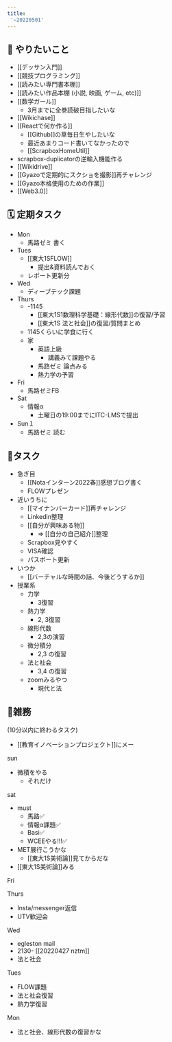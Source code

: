 ```yaml
---
title:
 '~20220501'
---
```


## 🙌 やりたいこと
- [[デッサン入門]]
- [[競技プログラミング]]
- [[読みたい専門書本棚]]
- [[読みたい作品本棚 (小説, 映画, ゲーム, etc)]]
- [[数学ガール]]
    - 3月までに全巻読破目指したいな
- [[Wikichase]]
- [[Reactで何か作る]]
    - [[Github]]の草毎日生やしたいな
    - 最近あまりコード書いてなかったので
    - [[ScrapboxHomeUtil]]
- scrapbox-duplicatorの逆輸入機能作る
- [[Wikidrive]]
- [[Gyazoで定期的にスクショを撮影]]再チャレンジ
- [[Gyazo本格使用のための作業]]
- [[Web3.0]]

## 🗓 定期タスク
- Mon
    - 馬路ゼミ 書く
- Tues
    - [[東大1SFLOW]]
        - 提出&資料読んでおく
    - レポート更新分
- Wed
    - ディープテック課題
- Thurs
    - -1145
        - [[東大1S1数理科学基礎：線形代数]]の復習/予習
        - [[東大1S 法と社会]]の復習/質問まとめ
    - 1145くらいに学食に行く
    - 家
        - 英語上級
            - 講義みて課題やる
        - 馬路ゼミ 論点みる
        - 熱力学の予習
- Fri
    - 馬路ゼミFB
- Sat
    - 情報α
        - 土曜日の19:00までにITC-LMSで提出
- Sun１
    - 馬路ゼミ 読む

## 🚀タスク
- 急ぎ目
    - [[Notaインターン2022春]]感想ブログ書く
    - FLOWプレゼン
- 近いうちに
    - [[マイナンバーカード]]再チャレンジ
    - Linkedin整理
    - [[自分が興味ある物]]
        - => [[自分の自己紹介]]整理
    - Scrapbox見やすく
    - VISA確認
    - パスポート更新
- いつか
    - [[バーチャルな時間の話、今後どうするか]]
- 授業系
    - 力学
        - 3復習
    - 熱力学
        - 2, 3復習
    - 線形代数
        - 2,3の演習
    - 微分積分
        - 2,3 の復習
    - 法と社会
        - 3,4 の復習
    - zoomみるやつ
        - 現代と法
## 🔖雑務
 (10分以内に終わるタスク)
- [[教育イノベーションプロジェクト]]にメー

sun
- 微積をやる
    - それだけ

sat
- must
    - 馬路✅
    - 情報α課題✅
    - Basi✅
    - WCEEやる!!!✅
- MET展行こうかな
    - [[東大1S美術論]]見てからだな
- [[東大1S美術論]]みる

Fri

Thurs
- Insta/messenger返信
- UTV歓迎会

Wed
- egleston mail
- 2130- [[20220427 nztm]]
- 法と社会

Tues
- FLOW課題
- 法と社会復習
- 熱力学復習

Mon
- 法と社会、線形代数の復習かな
